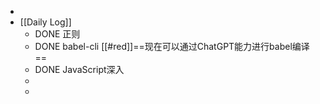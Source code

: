 -
- [[Daily Log]]
	- DONE 正则
	- DONE babel-cli [[#red]]==现在可以通过ChatGPT能力进行babel编译==
	- DONE JavaScript深入
	-
	-